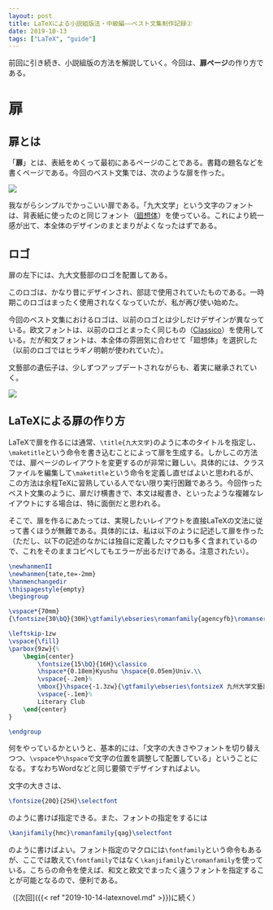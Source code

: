 ```yaml
---
layout: post
title: LaTeXによる小説組版法・中級編――ベスト文集制作記録②
date: 2019-10-13
tags: ["LaTeX", "guide"]
---
```


前回に引き続き、小説組版の方法を解説していく。今回は、**扉ページ**の作り方である。

# 扉
## 扉とは
「**扉**」とは、表紙をめくって最初にあるページのことである。書籍の題名などを書くページである。今回のベスト文集では、次のような扉を作った。

![](/latex/assets/img/2019-10-13-tobira.png)

我ながらシンプルでかっこいい扉である。「九大文学」という文字のフォントは、背表紙に使ったのと同じフォント（[廻想体](https://moji-waku.com/kaiso/)）を使っている。これにより統一感が出て、本全体のデザインのまとまりがよくなったはずである。

## ロゴ
扉の左下には、九大文藝部のロゴを配置してある。

このロゴは、かなり昔にデザインされ、部誌で使用されていたものである。一時期このロゴはまったく使用されなくなっていたが、私が再び使い始めた。

今回のベスト文集におけるロゴは、以前のロゴとは少しだけデザインが異なっている。欧文フォントは、以前のロゴとまったく同じもの（[Classico](https://fonts.adobe.com/fonts/classico-urw)）を使用している。だが和文フォントは、本全体の雰囲気に合わせて「廻想体」を選択した（以前のロゴではヒラギノ明朝が使われていた）。

文藝部の遺伝子は、少しずつアップデートされながらも、着実に継承されていく。

![](/latex/assets/img/2019-10-13-logo-compare.png)

## LaTeXによる扉の作り方
LaTeXで扉を作るには通常、`\title{九大文学}`のように本のタイトルを指定し、`\maketitle`という命令を書き込むことによって扉を生成する。しかしこの方法では、扉ページのレイアウトを変更するのが非常に難しい。具体的には、クラスファイルを編集して`\maketitle`という命令を定義し直せばよいと思われるが、この方法は余程TeXに習熟している人でない限り実行困難であろう。今回作ったベスト文集のように、扉だけ横書きで、本文は縦書き、といったような複雑なレイアウトにする場合は、特に面倒だと思われる。

そこで、扉を作るにあたっては、実現したいレイアウトを直接LaTeXの文法に従って書くほうが無難である。具体的には、私は以下のように記述して扉を作った（ただし、以下の記述のなかには独自に定義したマクロも多く含まれているので、これをそのままコピペしてもエラーが出るだけである。注意されたい）。

```LaTeX
\newhanmenII
\newhanmen{tate,te=-2mm}
\hanmenchangedir
\thispagestyle{empty}
\begingroup

\vspace*{70mm}
{\fontsize{30\bQ}{30H}\gtfamily\ebseries\romanfamily{agencyfb}\romanseries{bx}\selectfont\booktitlename}

\leftskip-1zw
\vspace{\fill}
\parbox{9zw}{%
    \begin{center}
        \fontsize{15\bQ}{16H}\classico
        \hspace*{0.18em}Kyushu \hspace{0.05em}Univ.\\
        \vspace{-.2em}%
        \mbox{}\hspace{-1.3zw}{\gtfamily\ebseries\fontsizeX 九州大学文藝部}\\
        \vspace{-.1em}%
        Literary Club
    \end{center}
}

\endgroup
```

何をやっているかというと、基本的には、「文字の大きさやフォントを切り替えつつ、`\vspace`や`\hspace`で文字の位置を調整して配置している」ということになる。すなわちWordなどと同じ要領でデザインすればよい。

文字の大きさは、

```LaTeX
\fontsize{20Q}{25H}\selectfont
```

のように書けば指定できる。また、フォントの指定をするには

```LaTeX
\kanjifamily{hmc}\romanfamily{qag}\selectfont
```

のように書けばよい。フォント指定のマクロには`\fontfamily`という命令もあるが、ここでは敢えて`\fontfamily`ではなく`\kanjifamily`と`\romanfamily`を使っている。こちらの命令を使えば、和文と欧文でまったく違うフォントを指定することが可能となるので、便利である。

（[次回]({{< ref "2019-10-14-latexnovel.md" >}})に続く）
